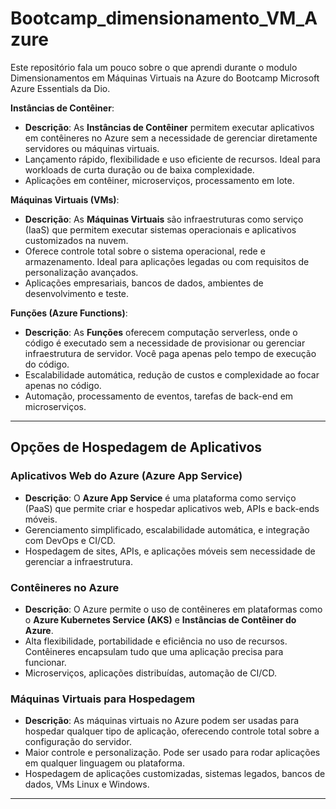 # Bootcamp_dimensionamento_VM_Azure
Este repositório fala um pouco sobre o que aprendi durante o modulo Dimensionamentos em Máquinas Virtuais na Azure do Bootcamp Microsoft Azure Essentials da Dio.

 **Instâncias de Contêiner**:
   - **Descrição**: As **Instâncias de Contêiner** permitem executar aplicativos em contêineres no Azure sem a necessidade de gerenciar diretamente servidores ou máquinas virtuais.
   - Lançamento rápido, flexibilidade e uso eficiente de recursos. Ideal para workloads de curta duração ou de baixa complexidade.
   - Aplicações em contêiner, microserviços, processamento em lote.

 **Máquinas Virtuais (VMs)**:
   - **Descrição**: As **Máquinas Virtuais** são infraestruturas como serviço (IaaS) que permitem executar sistemas operacionais e aplicativos customizados na nuvem.
   - Oferece controle total sobre o sistema operacional, rede e armazenamento. Ideal para aplicações legadas ou com requisitos de personalização avançados.
   - Aplicações empresariais, bancos de dados, ambientes de desenvolvimento e teste.

 **Funções (Azure Functions)**:
   - **Descrição**: As **Funções** oferecem computação serverless, onde o código é executado sem a necessidade de provisionar ou gerenciar infraestrutura de servidor. Você paga apenas pelo tempo de execução do código.
   - Escalabilidade automática, redução de custos e complexidade ao focar apenas no código.
   - Automação, processamento de eventos, tarefas de back-end em microserviços.

---

##  Opções de Hospedagem de Aplicativos

### Aplicativos Web do Azure (Azure App Service)
- **Descrição**: O **Azure App Service** é uma plataforma como serviço (PaaS) que permite criar e hospedar aplicativos web, APIs e back-ends móveis.
- Gerenciamento simplificado, escalabilidade automática, e integração com DevOps e CI/CD.
- Hospedagem de sites, APIs, e aplicações móveis sem necessidade de gerenciar a infraestrutura.

### Contêineres no Azure
- **Descrição**: O Azure permite o uso de contêineres em plataformas como o **Azure Kubernetes Service (AKS)** e **Instâncias de Contêiner do Azure**.
- Alta flexibilidade, portabilidade e eficiência no uso de recursos. Contêineres encapsulam tudo que uma aplicação precisa para funcionar.
- Microserviços, aplicações distribuídas, automação de CI/CD.

### Máquinas Virtuais para Hospedagem
- **Descrição**: As máquinas virtuais no Azure podem ser usadas para hospedar qualquer tipo de aplicação, oferecendo controle total sobre a configuração do servidor.
- Maior controle e personalização. Pode ser usado para rodar aplicações em qualquer linguagem ou plataforma.
- Hospedagem de aplicações customizadas, sistemas legados, bancos de dados, VMs Linux e Windows.

---

